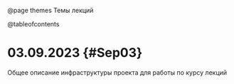 @page themes Темы лекций

@tableofcontents

# 03.09.2023  {#Sep03}
Общее описание инфраструктуры проекта для работы по курсу лекций
